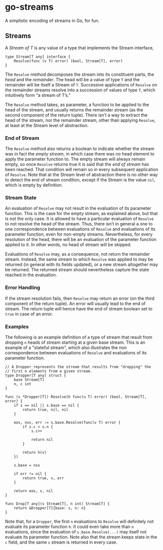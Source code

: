 # go-streams

A simplistic encoding of streams in Go, for fun.

## Streams

A *Stream of T* is any value of a type that implements the Stream interface,

```
type Stream[T any] interface {
    Resolve(func (v T) error) (bool, Stream[T], error)
}
```

The `Resolve` method decomposes the stream into its constituent parts,
the *head* and the *remainder*. The head will be a value of type `T`
and the remainder will be itself a Stream of `T`.
Successive applications of `Resolve` on the remainder streams resolve
into a succession of values of type `T`, which intuitively form
“a stream of T’s.”

The `Resolve` method takes, as parameter, a function to be applied to
the head of the stream, and usually returns the remainder stream (as
the second component of the return tuple).
There isn’t a way to extract the head of the stream, nor the remainder
stream, other than applying `Resolve`, at least at the Stream level of
abstraction.

### End of Stream

The `Resolve` method also returns a boolean to indicate whether the
stream was in fact the *empty stream*, in which case there was no
head element to apply the parameter function to.
The empty stream will always remain empty, so once `Resolve` returns
true it is said that the *end of stream* has been reached.
That condition will remain so in every subsequent application of
`Resolve`.
Note that at the Stream level of abstraction there is no other way
to detect the end of stream condition, except if the Stream is the
value `nil`, which is empty by definition.

### Stream State

An evaluation of `Resolve` may not result in the evaluation of its
parameter function.
This is the case for the empty stream, as explained above, but that
is not the only case.
It is allowed to have a particular evaluation of `Resolve` to not
resolve the head of the stream.
Thus, there isn’t in general a one to one correspondence between
evaluations of `Resolve` and evaluations of its parameter function,
even for non-empty streams.
Nevertheless, for every resolution of the head, there will be an
evaluation of the parameter function applied to it.
In other words, no head of stream will be skipped.

Evaluations of `Resolve` may, as a consequence, not return the remainder
stream.
Instead, the same stream to which `Resolve` was applied to may be returned
(in general with its fields updated), or a new stream altogether may be
returned.
The returned stream should nevertheless capture the state reached in the
evaluation.

### Error Handling

If the stream resolution fails, then `Resolve` may return an error (on the
third component of the return tuple).
An error will usually lead to the end of stream.
The return tuple will hence have the end of stream boolean set to `true` in
case of an error.

### Examples

The following is an example definition of a type of stream that result from
dropping `n` heads of stream starting at a given base stream.
This is an example of a "stateful stream", which also illustrates the non
correspondence between evaluations of `Resolve` and evaluations of its
parameter function.

```
// A Dropper represents the stream that results from "dropping" the
// first n elements from a given stream.
type Dropper[T any] struct {
    base Stream[T]
    n, c int
}

func (s *Dropper[T]) Resolve(h func(u T) error) (bool, Stream[T], error) {
    if s == nil || s.base == nil {
        return true, nil, nil
    }

    eos, nxs, err := s.base.Resolve(func(v T) error {
        if s.c < s.n {
            s.c++

            return nil
        }

        return h(v)
    })

    s.base = nxs

    if err != nil {
        return true, s, err
    }

    return eos, s, nil
}

func Drop[T any](s Stream[T], n int) Stream[T] {
    return &Dropper[T]{base: s, n: n}
}
```

Note that, for a `Dropper`, the first `n` evaluations to `Resolve` will
definitely not evaluate its parameter function `h`.
It could even take more than `n` evaluations, since the evaluation of
`s.base.Resolve(...)` may itself not evaluate its parameter function.
Note also that the stream keeps state in the `c` field, and the same
`s` stream is returned in every case.
